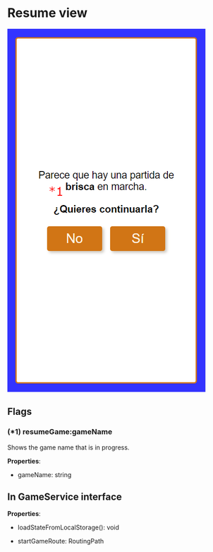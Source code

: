 # Resume view

![resume view](./images/resume.png)

## Flags

### (*1) resumeGame:gameName

Shows the game name that is in progress.

**Properties**:

- gameName: string

## In GameService interface

**Properties**:

- loadStateFromLocalStorage(): void

- startGameRoute: RoutingPath
